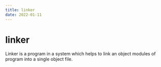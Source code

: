 ```yaml
---
title: linker
date: 2022-01-11
---
```


# linker
Linker is a program in a system which helps to link an object modules of program into a single object file.